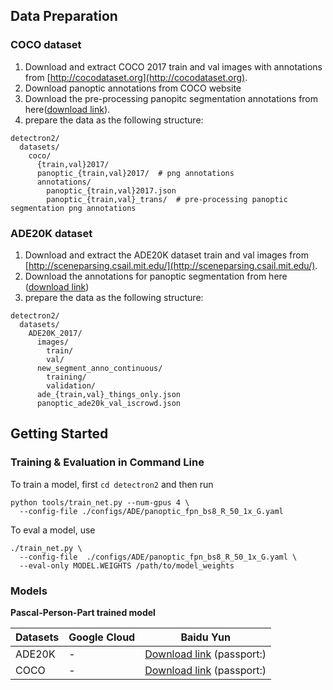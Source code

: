 ## Data Preparation

### COCO dataset
1. Download and extract COCO 2017 train and val images with annotations from [http://cocodataset.org](http://cocodataset.org).
2. Download panoptic annotations from COCO website
3. Download the pre-processing panopitc segmentation annotations from here([download link]()).
4. prepare the data as the following structure:

```
detectron2/
  datasets/
    coco/
      {train,val}2017/
      panoptic_{train,val}2017/  # png annotations
      annotations/
        panoptic_{train,val}2017.json
        panoptic_{train,val}_trans/  # pre-processing panoptic segmentation png annotations
```

### ADE20K dataset
1. Download and extract the ADE20K dataset train and val images from [http://sceneparsing.csail.mit.edu/](http://sceneparsing.csail.mit.edu/).
2. Download the annotations for panoptic segmentation from here ([download link]())
3. prepare the data as the following structure:
```
detectron2/
  datasets/
    ADE20K_2017/
      images/
        train/
        val/
      new_segment_anno_continuous/
        training/
        validation/
      ade_{train,val}_things_only.json
      panoptic_ade20k_val_iscrowd.json
```

## Getting Started

### Training & Evaluation in Command Line

To train a model, first ```cd detectron2``` and then 
run 
```
python tools/train_net.py --num-gpus 4 \
  --config-file ./configs/ADE/panoptic_fpn_bs8_R_50_1x_G.yaml
```

To eval a model, use
```
./train_net.py \
  --config-file  ./configs/ADE/panoptic_fpn_bs8_R_50_1x_G.yaml \
  --eval-only MODEL.WEIGHTS /path/to/model_weights
```

### Models

**Pascal-Person-Part trained model**

|Datasets |Google Cloud|Baidu Yun|
|--------|--------------|-----------|
|ADE20K|- |[Download link]() (passport:)|
|COCO|- |[Download link]() (passport:)|